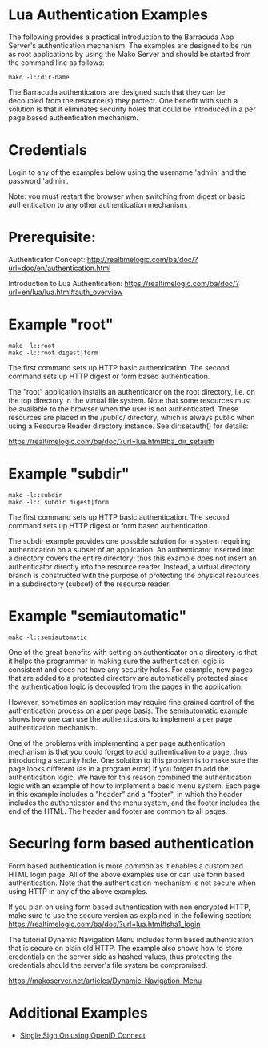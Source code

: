 # Lua Authentication Examples

The following provides a practical introduction to the Barracuda App
Server's authentication mechanism. The examples are designed to be run
as root applications by using the Mako Server and should be started
from the command line as follows:

```console
mako -l::dir-name
```

The Barracuda authenticators are designed such that they can be
decoupled from the resource(s) they protect. One benefit with such a
solution is that it eliminates security holes that could be introduced
in a per page based authentication mechanism.

# Credentials

Login to any of the examples below using the username 'admin' and the password 'admin'.

Note: you must restart the browser when switching from digest or basic
authentication to any other authentication mechanism.

# Prerequisite:

Authenticator Concept:
http://realtimelogic.com/ba/doc/?url=doc/en/authentication.html

Introduction to Lua Authentication:
https://realtimelogic.com/ba/doc/?url=en/lua/lua.html#auth_overview

# Example "root"

```console
mako -l::root
mako -l::root digest|form
```

The first command sets up HTTP basic authentication. The second
command sets up HTTP digest or form based authentication.

The "root" application installs an authenticator on the root
directory, i.e. on the top directory in the virtual file system. Note
that some resources must be available to the browser when the user is
not authenticated. These resources are placed in the /public/
directory, which is always public when using a Resource Reader
directory instance. See dir:setauth() for details:

https://realtimelogic.com/ba/doc/?url=lua.html#ba_dir_setauth

# Example "subdir"

```console
mako -l::subdir
mako -l:: subdir digest|form
```

The first command sets up HTTP basic authentication. The second
command sets up HTTP digest or form based authentication.

The subdir example provides one possible solution for a system
requiring authentication on a subset of an application. An
authenticator inserted into a directory covers the entire directory;
thus this example does not insert an authenticator directly into the
resource reader. Instead, a virtual directory branch is constructed
with the purpose of protecting the physical resources in a
subdirectory (subset) of the resource reader.

# Example "semiautomatic"

```console
mako -l::semiautomatic
```

One of the great benefits with setting an authenticator on a directory
is that it helps the programmer in making sure the authentication
logic is consistent and does not have any security holes. For example,
new pages that are added to a protected directory are automatically
protected since the authentication logic is decoupled from the pages
in the application.

However, sometimes an application may require fine grained control of
the authentication process on a per page basis. The semiautomatic
example shows how one can use the authenticators to implement a per
page authentication mechanism.

One of the problems with implementing a per page authentication
mechanism is that you could forget to add authentication to a page,
thus introducing a security hole. One solution to this problem is to
make sure the page looks different (as in a program error) if you
forget to add the authentication logic. We have for this reason
combined the authentication logic with an example of how to implement
a basic menu system. Each page in this example includes a "header" and
a "footer", in which the header includes the authenticator and the
menu system, and the footer includes the end of the HTML. The header
and footer are common to all pages.

# Securing form based authentication

Form based authentication is more common as it enables a customized
HTML login page. All of the above examples use or can use form based
authentication. Note that the authentication mechanism is not secure
when using HTTP in any of the above examples.

If you plan on using form based authentication with non encrypted
HTTP, make sure to use the secure version as explained in the
following section:
https://realtimelogic.com/ba/doc/?url=lua.html#sha1_login

The tutorial Dynamic Navigation Menu includes form based
authentication that is secure on plain old HTTP. The example also
shows how to store credentials on the server side as hashed values,
thus protecting the credentials should the server's file system be
compromised.

https://makoserver.net/articles/Dynamic-Navigation-Menu

# Additional Examples

- [Single Sign On using OpenID Connect](../fs-sso/README.md)
